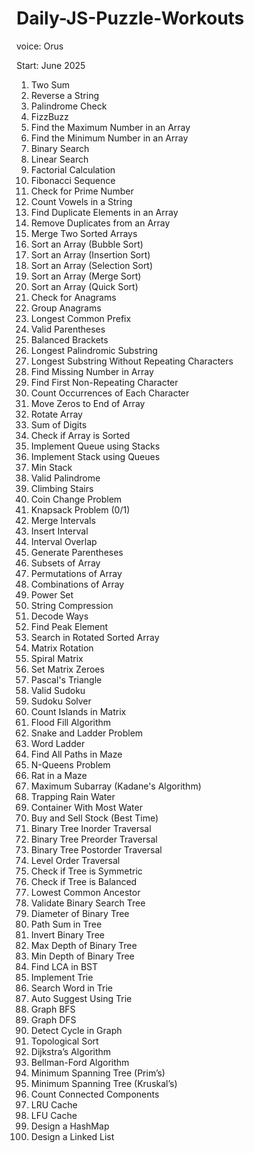 # Daily-JS-Puzzle-Workouts
voice: Orus

Start: June 2025

1. Two Sum
2. Reverse a String
3. Palindrome Check
4. FizzBuzz
5. Find the Maximum Number in an Array
6. Find the Minimum Number in an Array
7. Binary Search
8. Linear Search
9. Factorial Calculation
10. Fibonacci Sequence
11. Check for Prime Number
12. Count Vowels in a String
13. Find Duplicate Elements in an Array
14. Remove Duplicates from an Array
15. Merge Two Sorted Arrays
16. Sort an Array (Bubble Sort)
17. Sort an Array (Insertion Sort)
18. Sort an Array (Selection Sort)
19. Sort an Array (Merge Sort)
20. Sort an Array (Quick Sort)
21. Check for Anagrams
22. Group Anagrams
23. Longest Common Prefix
24. Valid Parentheses
25. Balanced Brackets
26. Longest Palindromic Substring
27. Longest Substring Without Repeating Characters
28. Find Missing Number in Array
29. Find First Non-Repeating Character
30. Count Occurrences of Each Character
31. Move Zeros to End of Array
32. Rotate Array
33. Sum of Digits
34. Check if Array is Sorted
35. Implement Queue using Stacks
36. Implement Stack using Queues
37. Min Stack
38. Valid Palindrome
39. Climbing Stairs
40. Coin Change Problem
41. Knapsack Problem (0/1)
42. Merge Intervals
43. Insert Interval
44. Interval Overlap
45. Generate Parentheses
46. Subsets of Array
47. Permutations of Array
48. Combinations of Array
49. Power Set
50. String Compression
51. Decode Ways
52. Find Peak Element
53. Search in Rotated Sorted Array
54. Matrix Rotation
55. Spiral Matrix
56. Set Matrix Zeroes
57. Pascal's Triangle
58. Valid Sudoku
59. Sudoku Solver
60. Count Islands in Matrix
61. Flood Fill Algorithm
62. Snake and Ladder Problem
63. Word Ladder
64. Find All Paths in Maze
65. N-Queens Problem
66. Rat in a Maze
67. Maximum Subarray (Kadane's Algorithm)
68. Trapping Rain Water
69. Container With Most Water
70. Buy and Sell Stock (Best Time)
71. Binary Tree Inorder Traversal
72. Binary Tree Preorder Traversal
73. Binary Tree Postorder Traversal
74. Level Order Traversal
75. Check if Tree is Symmetric
76. Check if Tree is Balanced
77. Lowest Common Ancestor
78. Validate Binary Search Tree
79. Diameter of Binary Tree
80. Path Sum in Tree
81. Invert Binary Tree
82. Max Depth of Binary Tree
83. Min Depth of Binary Tree
84. Find LCA in BST
85. Implement Trie
86. Search Word in Trie
87. Auto Suggest Using Trie
88. Graph BFS
89. Graph DFS
90. Detect Cycle in Graph
91. Topological Sort
92. Dijkstra’s Algorithm
93. Bellman-Ford Algorithm
94. Minimum Spanning Tree (Prim’s)
95. Minimum Spanning Tree (Kruskal’s)
96. Count Connected Components
97. LRU Cache
98. LFU Cache
99. Design a HashMap
100. Design a Linked List

